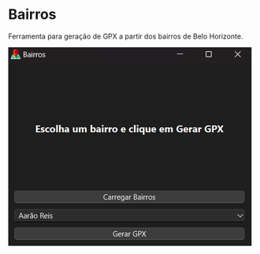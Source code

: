 # Bairros
Ferramenta para geração de GPX a partir dos bairros de Belo Horizonte.

![](assets/bairros.png)
